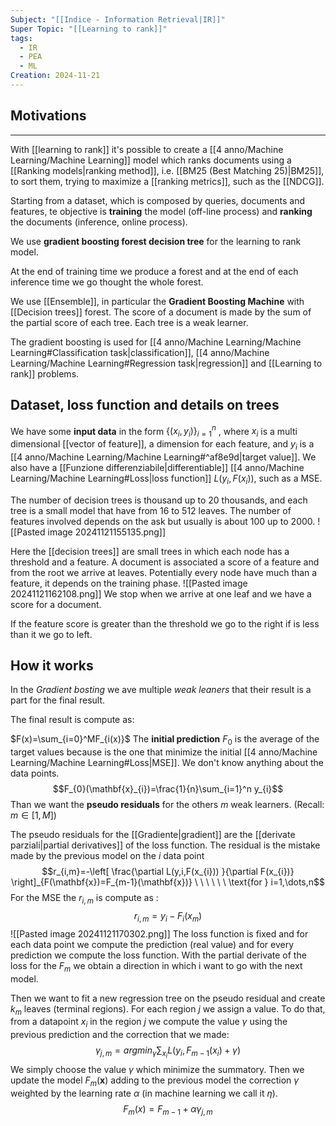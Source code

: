```yaml
---
Subject: "[[Indice - Information Retrieval|IR]]"
Super Topic: "[[Learning to rank]]"
tags:
  - IR
  - PEA
  - ML
Creation: 2024-11-21
---
```

## Motivations
___
With [[learning to rank]] it's possible to create a [[4 anno/Machine Learning/Machine Learning]] model which ranks documents using a [[Ranking models|ranking method]], i.e. [[BM25 (Best Matching 25)|BM25]], to sort them, trying to maximize a [[ranking metrics]], such as the [[NDCG]].

Starting from a dataset, which is composed by queries, documents and features, te objective is **training** the model (off-line process) and **ranking** the documents (inference, online process).

We use **gradient boosting forest decision tree** for the learning to rank model.

At the end of training time we produce a forest and at the end of each inference time we go thought the whole forest.

We use [[Ensemble]], in particular the **Gradient Boosting Machine** with [[Decision trees]]  forest. The score of a document is made by the sum of the partial score of each tree. Each tree is a weak learner.

The gradient boosting is used for [[4 anno/Machine Learning/Machine Learning#Classification task|classification]], [[4 anno/Machine Learning/Machine Learning#Regression task|regression]] and [[Learning to rank]] problems.

## Dataset, loss function and details on trees 
We have some **input data** in the form $\{(x_{i},y_{i})\}_{i=1}^n$ , where $x_{i}$ is a multi dimensional  [[vector of feature]], a dimension for each feature, and $y_{i}$ is a [[4 anno/Machine Learning/Machine Learning#^af8e9d|target value]]. We also have a [[Funzione differenziabile|differentiable]] [[4 anno/Machine Learning/Machine Learning#Loss|loss function]] $L(y_{i}, F(x_{i}))$, such as a MSE.


The number of decision trees is thousand up to 20 thousands, and each tree is a small model that have from 16 to 512 leaves.
The number of features involved depends on the ask but usually is about 100 up to 2000.
![[Pasted image 20241121155135.png]]

Here the [[decision trees]] are small trees in which each node has a threshold and a feature. A document is associated a score of a feature and from the root we arrive at leaves.
Potentially every node have much than a feature, it depends on the training phase.
![[Pasted image 20241121162108.png]]
We stop when we arrive at one leaf and we have a score for a document.

If the feature score is greater than the threshold we go to the right if is less than it we go to left. 

## How it works

In the *Gradient bosting* we ave multiple *weak leaners* that their result is a part for the final result.

The final result is compute as:

$F(x)=\sum_{i=0}^MF_{i(x)}$ 
The **initial prediction** $F_{0}$ is the average of the target values because is the one that minimize the initial [[4 anno/Machine Learning/Machine Learning#Loss|MSE]]. We don't know anything about the data points.
$$F_{0}(\mathbf{x}_{i})=\frac{1}{n}\sum_{i=1}^n y_{i}$$ Than we want the **pseudo residuals** for the others $m$ weak learners. (Recall: $m\in[1,M]$)

The pseudo residuals for the [[Gradiente|gradient]] are the [[derivate parziali|partial derivatives]] of the loss function. The residual is the mistake made by the previous model on the $i$ data point
$$r_{i,m}=-\left[ \frac{\partial L(y,i,F(x_{i})) }{\partial F(x_{i})} \right]_{F(\mathbf{x})=F_{m-1}(\mathbf{x})} \ \ \ \ \ \ \text{for } i=1,\dots,n$$
For the MSE the $r_{i,m}$ is compute as : $$r_{i,m}=y_{i}-F_{i}(x_{m})$$
![[Pasted image 20241121170302.png]]
The loss function is fixed and for each data point we compute the prediction (real value) and for every prediction we compute the loss function.
With the partial derivate of the loss for the $F_{m}$ we obtain a direction in which i want to go with the next model.

Then we want to fit a new regression tree on the pseudo residual and create $k_{m}$ leaves (terminal regions).
For each region $j$ we assign a value. To do that, from a datapoint $x_{i}$ in the region $j$ we compute the value $\gamma$ using the previous prediction and the correction that we made:
$$\gamma_{j,m}=argmin_{\gamma} \sum_{x_{i}}L(y_{i},F_{m-1}(x_{i})+\gamma)$$
We simply choose the value $\gamma$ which minimize the summatory.
Then we update the model $F_{m}(\mathbf{x})$ adding to the previous model the correction $\gamma$ weighted by the learning rate $\alpha$ (in machine learning we call it $\eta$).
$$F_{m}(x)=F_{m-1}+\alpha \gamma_{j,m}$$


